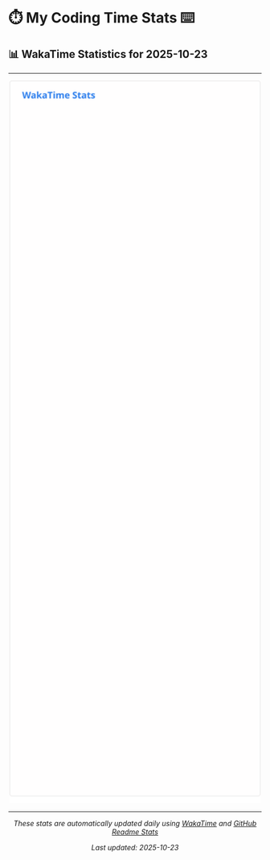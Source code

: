 # ⏱️ My Coding Time Stats ⌨️

## 📊 WakaTime Statistics for 2025-10-23

---

<div align="center">

<img src="./images/wakatime-stats-2025-10-23.svg" alt="WakaTime Stats" width="500">

</div>

---

<div align="center">

*These stats are automatically updated daily using [WakaTime](https://wakatime.com) and [GitHub Readme Stats](https://github.com/anuraghazra/github-readme-stats)*

*Last updated: 2025-10-23*
</div>
